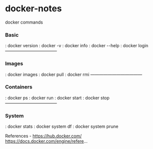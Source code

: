# docker-notes
docker commands


### Basic
: docker version
: docker -v
: docker info
: docker --help
: docker login
————————————
### Images
: docker images
: docker pull
: docker rmi
————————————
### Containers
: docker ps
: docker run
: docker start
: docker stop
————————————
### System
: docker stats
: docker system df
: docker system prune

References - 
https://hub.docker.com/
https://docs.docker.com/engine/refere...
